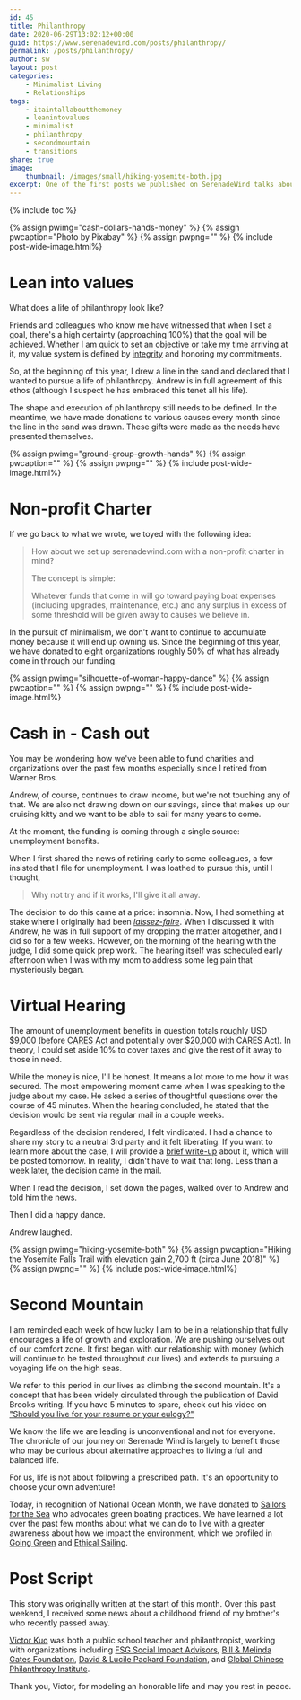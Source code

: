 ```yaml
---
id: 45
title: Philanthropy
date: 2020-06-29T13:02:12+00:00
guid: https://www.serenadewind.com/posts/philanthropy/
permalink: /posts/philanthropy/
author: sw
layout: post
categories:
    - Minimalist Living
    - Relationships
tags:
    - itaintallaboutthemoney
    - leanintovalues
    - minimalist
    - philanthropy
    - secondmountain
    - transitions
share: true
image:
    thumbnail: /images/small/hiking-yosemite-both.jpg 
excerpt: One of the first posts we published on SerenadeWind talks about our relationship with money. When we began to dig into that topic, a natural extension to pursuing a minimalist life is a life of philanthropy. 
---
```

{% include toc %}

{% assign pwimg="cash-dollars-hands-money" %}
{% assign pwcaption="Photo by Pixabay" %}
{% assign pwpng="" %}
{% include post-wide-image.html%}

# Lean into values

What does a life of philanthropy look like?

Friends and colleagues who know me have witnessed that when I set a goal, there's a high certainty (approaching 100%) that the goal will be achieved. Whether I am quick to set an objective or take my time arriving at it, my value system is defined by [integrity](/posts/going-with-the-flow/) and honoring my commitments.

So, at the beginning of this year, I drew a line in the sand and declared that I wanted to pursue a life of philanthropy. Andrew is in full agreement of this ethos (although I suspect he has embraced this tenet all his life).

The shape and execution of philanthropy still needs to be defined. In the meantime, we have made donations to various causes every month since the line in the sand was drawn. These gifts were made as the needs have presented themselves.

{% assign pwimg="ground-group-growth-hands" %}
{% assign pwcaption="" %}
{% assign pwpng="" %}
{% include post-wide-image.html%}

# Non-profit Charter

If we go back to what we wrote, we toyed with the following idea:

> How about we set up serenadewind.com with a non-profit charter in mind?
> 
> The concept is simple:
> 
> Whatever funds that come in will go toward paying boat expenses (including upgrades, maintenance, etc.) and any surplus in excess of some threshold will be given away to causes we believe in.

In the pursuit of minimalism, we don't want to continue to accumulate money because it will end up owning us. Since the beginning of this year, we have donated to eight organizations roughly 50% of what has already come in through our funding.

{% assign pwimg="silhouette-of-woman-happy-dance" %}
{% assign pwcaption="" %}
{% assign pwpng="" %}
{% include post-wide-image.html%}

# Cash in - Cash out

You may be wondering how we've been able to fund charities and organizations over the past few months especially since I retired from Warner Bros.

Andrew, of course, continues to draw income, but we're not touching any of that. We are also not drawing down on our savings, since that makes up our cruising kitty and we want to be able to sail for many years to come.

At the moment, the funding is coming through a single source: unemployment benefits.

When I first shared the news of retiring early to some colleagues, a few insisted that I file for unemployment. I was loathed to pursue this, until I thought,

> Why not try and if it works, I'll give it all away.

The decision to do this came at a price: insomnia. Now, I had something at stake where I originally had been [_laissez-faire_](https://www.dictionary.com/browse/laissez-faire?s=t). When I discussed it with Andrew, he was in full support of my dropping the matter altogether, and I did so for a few weeks. However, on the morning of the hearing with the judge, I did some quick prep work. The hearing itself was scheduled early afternoon when I was with my mom to address some leg pain that mysteriously began.

# Virtual Hearing

The amount of unemployment benefits in question totals roughly USD $9,000 (before [CARES Act](https://edd.ca.gov/about_edd/coronavirus-2019/pandemic-unemployment-assistance.htm) and potentially over $20,000 with CARES Act). In theory, I could set aside 10% to cover taxes and give the rest of it away to those in need.

While the money is nice, I'll be honest. It means a lot more to me how it was secured. The most empowering moment came when I was speaking to the judge about my case. He asked a series of thoughtful questions over the course of 45 minutes. When the hearing concluded, he stated that the decision would be sent via regular mail in a couple weeks.

Regardless of the decision rendered, I felt vindicated. I had a chance to share my story to a neutral 3rd party and it felt liberating. If you want to learn more about the case, I will provide a [brief write-up](https://www.patreon.com/posts/38036123) about it, which will be posted tomorrow. In reality, I didn't have to wait that long. Less than a week later, the decision came in the mail.

When I read the decision, I set down the pages, walked over to Andrew and told him the news.

Then I did a happy dance.

Andrew laughed.

{% assign pwimg="hiking-yosemite-both" %}
{% assign pwcaption="Hiking the Yosemite Falls Trail with elevation gain 2,700 ft (circa June 2018)" %}
{% assign pwpng="" %}
{% include post-wide-image.html%}

# Second Mountain

I am reminded each week of how lucky I am to be in a relationship that fully encourages a life of growth and exploration. We are pushing ourselves out of our comfort zone. It first began with our relationship with money (which will continue to be tested throughout our lives) and extends to pursuing a voyaging life on the high seas.

We refer to this period in our lives as climbing the second mountain. It's a concept that has been widely circulated through the publication of David Brooks writing. If you have 5 minutes to spare, check out his video on ["Should you live for your resume or your eulogy?"](https://www.ted.com/talks/david_brooks_should_you_live_for_your_resume_or_your_eulogy?language=en)

We know the life we are leading is unconventional and not for everyone. The chronicle of our journey on Serenade Wind is largely to benefit those who may be curious about alternative approaches to living a full and balanced life.

For us, life is not about following a prescribed path. It's an opportunity to choose your own adventure!

Today, in recognition of National Ocean Month, we have donated to [Sailors for the Sea](https://www.sailorsforthesea.org/) who advocates green boating practices. We have learned a lot over the past few months about what we can do to live with a greater awareness about how we impact the environment, which we profiled in [Going Green](/posts/going-green/) and [Ethical Sailing](/posts/ethical-sailing/).

# Post Script

This story was originally written at the start of this month. Over this past weekend, I received some news about a childhood friend of my brother's who recently passed away.

[Victor Kuo](https://www.weremember.com/victor-kuo/7v6p/memories) was both a public school teacher and philanthropist, working with organizations including [FSG Social Impact Advisors](https://www.fsg.org/), [Bill & Melinda Gates Foundation](https://www.gatesfoundation.org/), [David & Lucile Packard Foundation](https://www.packard.org/), and [Global Chinese Philanthropy Institute](http://en.cgpi.org.cn/).

Thank you, Victor, for modeling an honorable life and may you rest in peace.
